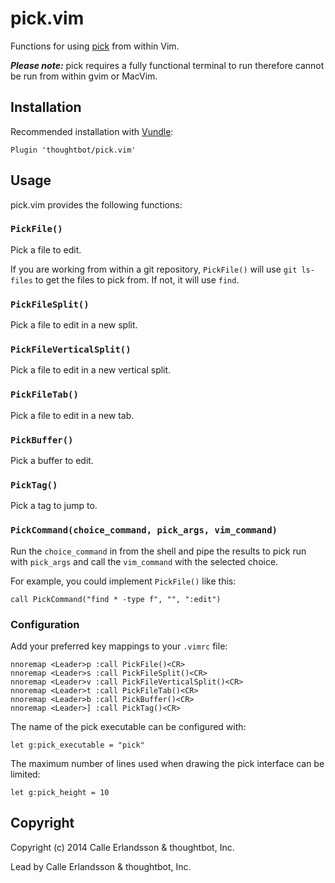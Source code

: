 # pick.vim

Functions for using [pick] from within Vim.

***Please note:*** pick requires a fully functional terminal to run therefore
cannot be run from within gvim or MacVim.

[pick]: https://github.com/thoughtbot/pick/

## Installation

Recommended installation with [Vundle]:

```viml
Plugin 'thoughtbot/pick.vim'
```

[Vundle]: https://github.com/gmarik/Vundle.vim/

## Usage

pick.vim provides the following functions:

### `PickFile()`

Pick a file to edit.

If you are working from within a git repository, `PickFile()` will use `git
ls-files` to get the files to pick from. If not, it will use `find`.

### `PickFileSplit()`

Pick a file to edit in a new split.

### `PickFileVerticalSplit()`

Pick a file to edit in a new vertical split.

### `PickFileTab()`

Pick a file to edit in a new tab.

### `PickBuffer()`

Pick a buffer to edit.

### `PickTag()`

Pick a tag to jump to.

### `PickCommand(choice_command, pick_args, vim_command)`

Run the `choice_command` in from the shell and pipe the results to pick run with
`pick_args` and call the `vim_command` with the selected choice.

For example, you could implement `PickFile()` like this:

```viml
call PickCommand("find * -type f", "", ":edit")
```

### Configuration

Add your preferred key mappings to your `.vimrc` file:

```viml
nnoremap <Leader>p :call PickFile()<CR>
nnoremap <Leader>s :call PickFileSplit()<CR>
nnoremap <Leader>v :call PickFileVerticalSplit()<CR>
nnoremap <Leader>t :call PickFileTab()<CR>
nnoremap <Leader>b :call PickBuffer()<CR>
nnoremap <Leader>] :call PickTag()<CR>
```

The name of the pick executable can be configured with:

```viml
let g:pick_executable = "pick"
```

The maximum number of lines used when drawing the pick interface can be limited:

```viml
let g:pick_height = 10
```

## Copyright

Copyright (c) 2014 Calle Erlandsson & thoughtbot, Inc.

Lead by Calle Erlandsson & thoughtbot, Inc.

